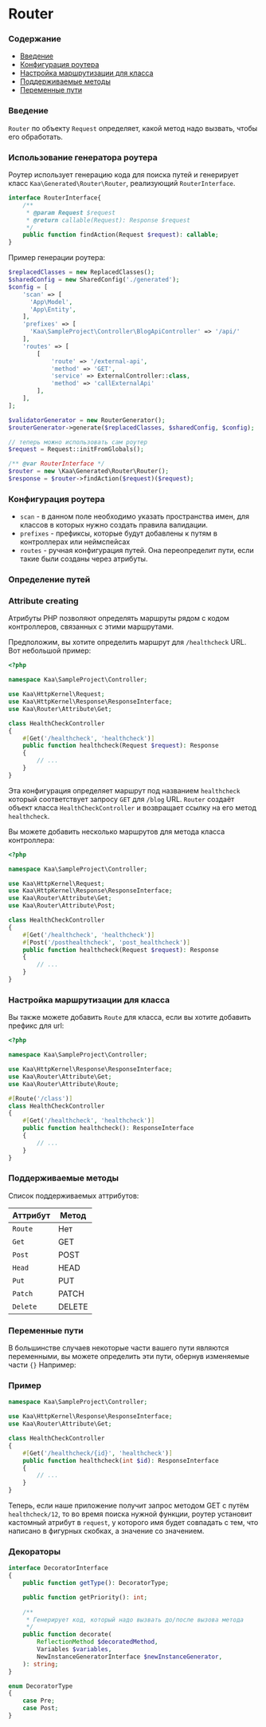 # Router

### Содержание

* [Введение](#введение)
* [Конфигурация роутера](#конфигурация-роутера)
* [Настройка маршрутизации для класса](#настройка-маршрутизации-для-класса)
* [Поддерживаемые методы](#поддерживаемые-методы)
* [Переменные пути](#переменные-пути)

### Введение

`Router` по объекту `Request` определяет, какой метод надо вызвать, чтобы его обработать.

### Использование генератора роутера

Роутер использует генерацию кода для поиска путей и генерирует класс
`Kaa\Generated\Router\Router`, реализующий `RouterInterface`.

```php
interface RouterInterface{
    /**
     * @param Request $request
     * @return callable(Request): Response $request
     */
    public function findAction(Request $request): callable;
}
```

Пример генерации роутера:

```php
$replacedClasses = new ReplacedClasses();
$sharedConfig = new SharedConfig('./generated');
$config = [
    'scan' => [
      'App\Model',
      'App\Entity',
    ],
    'prefixes' => [
      'Kaa\SampleProject\Controller\BlogApiController' => '/api/'
    ],
    'routes' => [
        [
            'route' => '/external-api',
            'method' => 'GET',
            'service' => ExternalController::class,
            'method' => 'callExternalApi'
        ],
    ],
];

$validatorGenerator = new RouterGenerator();
$routerGenerator->generate($replacedClasses, $sharedConfig, $config);

// теперь можно использовать сам роутер
$request = Request::initFromGlobals();

/** @var RouterInterface */
$router = new \Kaa\Generated\Router\Router();
$response = $router->findAction($request)($request);
```

### Конфигурация роутера

* `scan` - в данном поле необходимо указать пространства имен, для классов в которых нужно создать правила
  валидации.
* `prefixes` - префиксы, которые будут добавлены к путям в контроллерах или неймспейсах
* `routes` - ручная конфигурация путей. Она переопределит пути, если такие были созданы через атрибуты.

### Определение путей

### Attribute creating

Атрибуты PHP позволяют определять маршруты рядом с кодом контроллеров, связанных с этими маршрутами.

Предположим, вы хотите определить маршрут для `/healthcheck` URL. Вот небольшой пример:

```php
<?php

namespace Kaa\SampleProject\Controller;

use Kaa\HttpKernel\Request;
use Kaa\HttpKernel\Response\ResponseInterface;
use Kaa\Router\Attribute\Get;

class HealthCheckController
{
    #[Get('/healthcheck', 'healthcheck')]
    public function healthcheck(Request $request): Response
    {
        // ...
    }
}
```

Эта конфигурация определяет маршрут под названием `healthcheck` который соответствует запросу `GET` для `/blog` URL.
`Router` создаёт объект класса `HealthCheckController` и возвращает ссылку на его метод ```healthcheck```.

Вы можете добавить несколько маршрутов для метода класса контроллера:

```php
<?php

namespace Kaa\SampleProject\Controller;

use Kaa\HttpKernel\Request;
use Kaa\HttpKernel\Response\ResponseInterface;
use Kaa\Router\Attribute\Get;
use Kaa\Router\Attribute\Post;

class HealthCheckController
{
    #[Get('/healthcheck', 'healthcheck')]
    #[Post('/posthealthcheck', 'post_healthcheck')]
    public function healthcheck(Request $request): Response
    {
        // ...
    }
}
```

### Настройка маршрутизации для класса

Вы также можете добавить `Route` для класса, если вы хотите добавить префикс для url:

```php
<?php

namespace Kaa\SampleProject\Controller;

use Kaa\HttpKernel\Response\ResponseInterface;
use Kaa\Router\Attribute\Get;
use Kaa\Router\Attribute\Route;

#[Route('/class')]
class HealthCheckController
{
    #[Get('/healthcheck', 'healthcheck')]
    public function healthcheck(): ResponseInterface
    {
        // ...
    }
}
```

### Поддерживаемые методы

Список поддерживаемых аттрибутов:

| Аттрибут | Метод  |
|----------|--------|
| `Route`  | Нет    |
| `Get`    | GET    |
| `Post`   | POST   |
| `Head`   | HEAD   | 
| `Put`    | PUT    |
| `Patch`  | PATCH  |
| `Delete` | DELETE |

### Переменные пути

В большинстве случаев некоторые части вашего пути являются переменными, вы можете определить эти пути, обернув
изменяемые части `{}` Например:

### Пример

```php
namespace Kaa\SampleProject\Controller;

use Kaa\HttpKernel\Response\ResponseInterface;
use Kaa\Router\Attribute\Get;

class HealthCheckController
{
    #[Get('/healthcheck/{id}', 'healthcheck')]
    public function healthcheck(int $id): ResponseInterface
    {
        // ...
    }
}
```

Теперь, если наше приложение получит запрос методом GET с путём `healthcheck/12`,
то во время поиска нужной функции, роутер установит кастомный атрибут в `request`,
у которого имя будет совпадать с тем, что написано в фигурных скобках, а значение со значением.

### Декораторы

```php
interface DecoratorInterface
{
    public function getType(): DecoratorType;

    public function getPriority(): int;
    
    /**
     * Генерирует код, который надо вызвать до/после вызова метода
     */
    public function decorate(
        ReflectionMethod $decoratedMethod,
        Variables $variables,
        NewInstanceGeneratorInterface $newInstanceGenerator,
    ): string;
}

enum DecoratorType
{
    case Pre;
    case Post;
}
```
